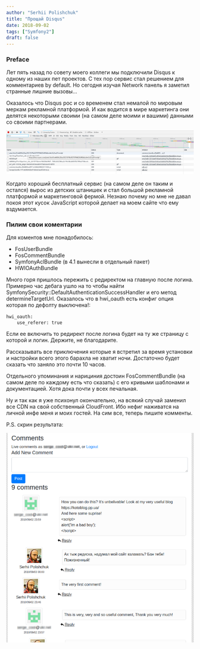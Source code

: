 ```yaml
---
author: "Serhii Polishchuk"
title: "Прощай Disqus"
date: 2018-09-02
tags: ["Symfony2"]
draft: false
---
```

<!--more-->
### Preface 
Лет пять назад по совету моего коллеги мы подключили Disqus к одному из наших пет проектов.
С тех пор сервис стал решением для комментариев by default.
Но сегодня изучая Network панель я заметил странные лишние вызовы...

Оказалось что Disqus рос и со временем стал немалой по мировым меркам рекламной платформой.
И как водится в мире маркетинга они делятся некоторыми своими (на самом деле моими и вашими) данными со своими партнерами.

![disqus ](./disqus-partners.png)

Когдато хороший бесплатный сервис (на самом деле он таким и остался) вырос из детских штанишек и стал большой рекламной платформой и маркетинговой фермой.
Незнаю почему но мне не давал покоя этот кусок JavaScript которой делает на моем сайте что ему вздумается.
### Пилим свои коментарии
Для коментов мне понадобилось:
- FosUserBundle
- FosCommentBundle
- SymfonyAclBundle (в 4.1 вынесли в отдельный пакет)
- HWIOAuthBundle

Много горя пришлось пережить с редиректом на главную после логина. 
Примерно час дебага ушло на то чтобы найти SymfonySecurity::DefaultAuthenticationSuccessHandler и его метод determineTargetUrl.
Оказалось что в hwi_oauth есть конфиг опция которая по дефолту выключена!:

    hwi_oauth:
        use_referer: true

Если ее включить то редирект после логина будет на ту же страницу с которой и логин. Держите, не благодарите.

Рассказывать все приключения которые я встретил за время установки и настройки всего этого барахла не хватит ночи. Достаточно будет сказать что заняло это почти 10 часов.

Отдельного упоминания и нарициния достоин FosCommentBundle (на самом деле по каждому есть что сказать) с его кривыми шаблонами и документацией. Хотя дока почти у всех печальная.

Ну и так как я уже психонул окончательно, на всякий случай заменил все CDN на свой собственный CloudFront. 
Ибо нефиг наживатся на личной инфе меня и моих гостей.
На сим все, теперь пишите комменты.

P.S. скрин результата:

![final result of the task](./comments.png)
